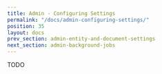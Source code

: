 ```yaml
---
title: Admin - Configuring Settings
permalink: "/docs/admin-configuring-settings/"
position: 35
layout: docs
prev_section: admin-entity-and-document-settings
next_section: admin-background-jobs
---
```


TODO
